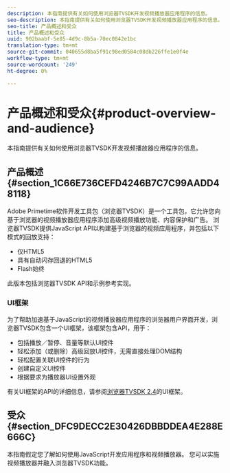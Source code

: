 ```yaml
---
description: 本指南提供有关如何使用浏览器TVSDK开发视频播放器应用程序的信息。
seo-description: 本指南提供有关如何使用浏览器TVSDK开发视频播放器应用程序的信息。
seo-title: 产品概述和受众
title: 产品概述和受众
uuid: 902baabf-5e85-4d9c-8b5a-70ec0842e1bc
translation-type: tm+mt
source-git-commit: 040655d8ba5f91c98ed0584c08db226ffe1e0f4e
workflow-type: tm+mt
source-wordcount: '249'
ht-degree: 0%

---
```



# 产品概述和受众{#product-overview-and-audience}

本指南提供有关如何使用浏览器TVSDK开发视频播放器应用程序的信息。

## 产品概述{#section_1C66E736CEFD4246B7C7C99AADD48118}

Adobe Primetime软件开发工具包（浏览器TVSDK）是一个工具包，它允许您向基于浏览器的视频播放器应用程序添加高级视频播放功能、内容保护和广告。 浏览器TVSDK提供JavaScript API以构建基于浏览器的视频应用程序，并包括以下模式的回放支持：

* 仅HTML5
* 具有自动闪存回退的HTML5
* Flash始终

此版本包括浏览器TVSDK API和示例参考实现。

### UI框架

为了帮助加速基于JavaScript的视频播放器应用程序的浏览器用户界面开发，浏览器TVSDK包含一个UI框架，该框架包含API，用于：

* 包括播放／暂停、音量等默认UI控件
* 轻松添加（或删除）高级回放UI控件，无需直接处理DOM结构
* 轻松配置关联UI控件的行为
* 创建自定义UI控件
* 根据要求为播放器UI设置外观

有关UI框架的API的详细信息，请参阅[浏览器TVSDK 2.4](https://help.adobe.com/en_US/primetime/api/psdk/btvsdk-ui-framework/index.html)的UI框架。

## 受众{#section_DFC9DECC2E30426DBBDDEA4E288E666C}

本指南假定您了解如何使用JavaScript开发应用程序和视频播放器。 您可以实施视频播放器并融入浏览器TVSDK功能。
